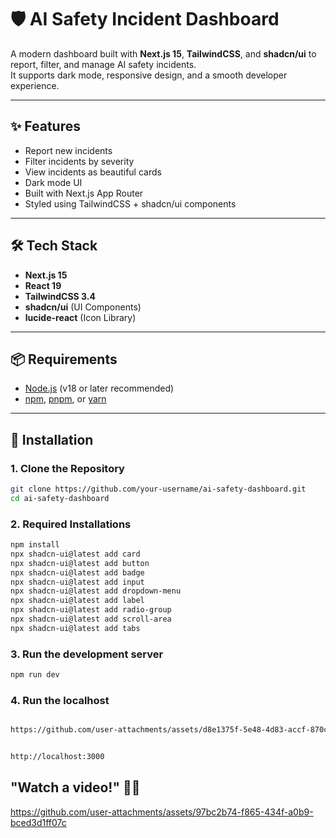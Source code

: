 # 🛡️ AI Safety Incident Dashboard

A modern dashboard built with **Next.js 15**, **TailwindCSS**, and **shadcn/ui** to report, filter, and manage AI safety incidents.  
It supports dark mode, responsive design, and a smooth developer experience.

---

## ✨ Features

- Report new incidents
- Filter incidents by severity
- View incidents as beautiful cards
- Dark mode UI
- Built with Next.js App Router
- Styled using TailwindCSS + shadcn/ui components

---

## 🛠️ Tech Stack

- **Next.js 15**
- **React 19**
- **TailwindCSS 3.4**
- **shadcn/ui** (UI Components)
- **lucide-react** (Icon Library)

---

## 📦 Requirements

- [Node.js](https://nodejs.org/) (v18 or later recommended)
- [npm](https://www.npmjs.com/), [pnpm](https://pnpm.io/), or [yarn](https://yarnpkg.com/)

---

## 🚀 Installation

### 1. Clone the Repository

```bash
git clone https://github.com/your-username/ai-safety-dashboard.git
cd ai-safety-dashboard
```

### 2. Required Installations

```bash
npm install
npx shadcn-ui@latest add card
npx shadcn-ui@latest add button
npx shadcn-ui@latest add badge
npx shadcn-ui@latest add input
npx shadcn-ui@latest add dropdown-menu
npx shadcn-ui@latest add label
npx shadcn-ui@latest add radio-group
npx shadcn-ui@latest add scroll-area
npx shadcn-ui@latest add tabs
```

### 3. Run the development server

```bash
npm run dev
```

### 4. Run the localhost

```bash

https://github.com/user-attachments/assets/d8e1375f-5e48-4d83-accf-870c48bd42ba


http://localhost:3000
```

## "Watch a video!" 🎥✨


https://github.com/user-attachments/assets/97bc2b74-f865-434f-a0b9-bced3d1ff07c






